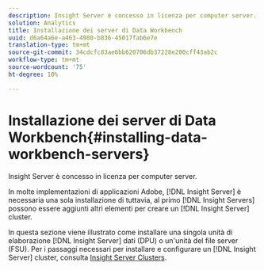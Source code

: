 ```yaml
---
description: Insight Server è concesso in licenza per computer server.
solution: Analytics
title: Installazione dei server di Data Workbench
uuid: d6a64a6e-a463-4980-b836-45017fab6e7e
translation-type: tm+mt
source-git-commit: 34cdcfc83ae6bb620706db37228e200cff43ab2c
workflow-type: tm+mt
source-wordcount: '75'
ht-degree: 10%

---
```



# Installazione dei server di Data Workbench{#installing-data-workbench-servers}

Insight Server è concesso in licenza per computer server.

In molte implementazioni di applicazioni  Adobe, [!DNL Insight Server] è necessaria una sola installazione di tuttavia, al primo [!DNL Insight Servers] possono essere aggiunti altri elementi per creare un [!DNL Insight Server] cluster.

In questa sezione viene illustrato come installare una singola unità di elaborazione [!DNL Insight Server] dati (DPU) o un&#39;unità del file server (FSU). Per i passaggi necessari per installare e configurare un [!DNL Insight Server] cluster, consulta [Insight Server Clusters](../../../home/c-inst-svr/c-install-ins-svr/c-ins-svr-clstrs/c-abt-ins-svr-clsters.md).
